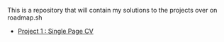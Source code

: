 This is a repository that will contain my solutions to the projects over on roadmap.sh

<ul>
  <li><a href="https://roadmap.sh/projects/single-page-cv">Project 1 : Single Page CV</a></li>
</ul>
